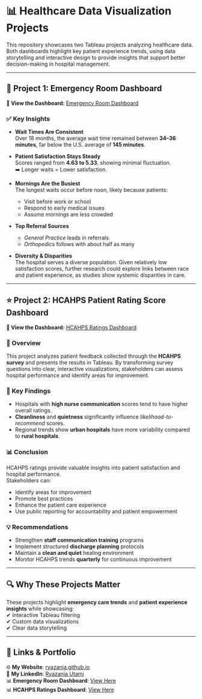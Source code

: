 # 📊 Healthcare Data Visualization Projects

This repository showcases two Tableau projects analyzing healthcare data. Both dashboards highlight key patient experience trends, using data storytelling and interactive design to provide insights that support better decision-making in hospital management.

---

## 🏥 Project 1: Emergency Room Dashboard

**🔗 View the Dashboard:** [Emergency Room Dashboard](https://public.tableau.com/app/profile/ryazania.utami/viz/EmergencyRoom_17549791249080/Dashboard1)

### ✅ Key Insights
- **Wait Times Are Consistent**  
  Over 18 months, the average wait time remained between **34–36 minutes**, far below the U.S. average of **145 minutes**.

- **Patient Satisfaction Stays Steady**  
  Scores ranged from **4.63 to 5.33**, showing minimal fluctuation.  
  ➡️ Longer waits = Lower satisfaction.

- **Mornings Are the Busiest**  
  The longest waits occur before noon, likely because patients:  
  - Visit before work or school  
  - Respond to early medical issues  
  - Assume mornings are less crowded  

- **Top Referral Sources**  
  - *General Practice* leads in referrals  
  - *Orthopedics* follows with about half as many  

- **Diversity & Disparities**  
  The hospital serves a diverse population. Given relatively low satisfaction scores, further research could explore links between race and patient experience, as studies show systemic disparities in care.

---

## ⭐ Project 2: HCAHPS Patient Rating Score Dashboard

**🔗 View the Dashboard:** [HCAHPS Ratings Dashboard](https://public.tableau.com/app/profile/ryazania.utami/viz/HCAHPSPatientSatisfactionRating/Dashboard1)

### 📌 Overview
This project analyzes patient feedback collected through the **HCAHPS survey** and presents the results in Tableau. By transforming survey questions into clear, interactive visualizations, stakeholders can assess hospital performance and identify areas for improvement.

### 🔑 Key Findings
- Hospitals with **high nurse communication** scores tend to have higher overall ratings.  
- **Cleanliness** and **quietness** significantly influence *likelihood-to-recommend* scores.  
- Regional trends show **urban hospitals** have more variability compared to **rural hospitals**.

### 📊 Conclusion
HCAHPS ratings provide valuable insights into patient satisfaction and hospital performance.  
Stakeholders can:  
- Identify areas for improvement  
- Promote best practices  
- Enhance the patient care experience  
- Use public reporting for accountability and patient empowerment  

### 💡 Recommendations
- Strengthen **staff communication training** programs  
- Implement structured **discharge planning** protocols  
- Maintain a **clean and quiet** healing environment  
- Monitor HCAHPS trends **quarterly** for continuous improvement  

---

## 🔍 Why These Projects Matter
These projects highlight **emergency care trends** and **patient experience insights** while showcasing:  
✔ Interactive Tableau filtering  
✔ Custom data visualizations  
✔ Clear data storytelling  

---

## 📎 Links & Portfolio
🌐 **My Website**: [ryazania.github.io](https://ryazania.github.io/)  
💼 **My LinkedIn**: [Ryazania Utami](https://www.linkedin.com/in/ryazania-utami-95079151/)  
📊 **Emergency Room Dashboard**: [View Here](https://public.tableau.com/app/profile/ryazania.utami/viz/EmergencyRoom_17549791249080/Dashboard1)  
📊 **HCAHPS Ratings Dashboard**: [View Here](https://public.tableau.com/app/profile/ryazania.utami/viz/HCAHPSPatientSatisfactionRating/Dashboard1)  
